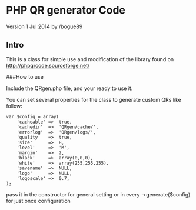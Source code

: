 PHP QR generator Code
=======================

Version 1
Jul 2014
by /bogue89



Intro
-----

This is a class for simple use and modification of the library found on http://phpqrcode.sourceforge.net/


###How to use

Include the QRgen.php file, and your ready to use it.

You can set several properties for the class to generate custom QRs like follow:
	
	var $config = array(
		'cacheable' => 	true,
		'cachedir' 	=> 	'QRgen/cache/',
		'errorlog' 	=>	'QRgen/logs/',
		'quality' 	=>	true,
		'size'		=> 	8,
		'level'		=> 	'M',
		'margin'	=> 	2, 
		'black'		=>	array(0,0,0),
		'white'		=>	array(255,255,255),
		'savename'	=>	NULL,
		'logo'		=>	NULL,
		'logoscale'	=>	0.7,
	);
	
pass it in the constructor for general setting
or in every ->generate($config) for just once configuration